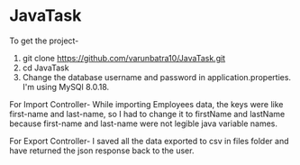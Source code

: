 # JavaTask

To get the project-
1. git clone https://github.com/varunbatra10/JavaTask.git
2. cd JavaTask
3. Change the database username and password in application.properties. I'm using MySQl 8.0.18.


For Import Controller-
While importing Employees data, the keys were like first-name and last-name, so I had to change it to firstName and lastName because first-name and last-name were not legible java variable names.

For Export Controller-
I saved all the data exported to csv in files folder and have returned the json response back to the user.
